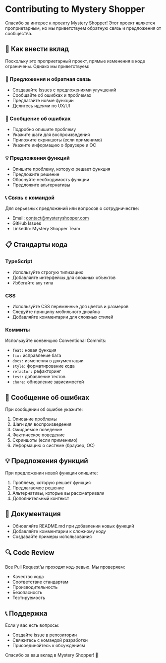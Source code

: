 # Contributing to Mystery Shopper

Спасибо за интерес к проекту Mystery Shopper! Этот проект является проприетарным, но мы приветствуем обратную связь и предложения от сообщества.

## 🚀 Как внести вклад

Поскольку это проприетарный проект, прямые изменения в коде ограничены. Однако мы приветствуем:

### 📝 Предложения и обратная связь
- Создавайте Issues с предложениями улучшений
- Сообщайте об ошибках и проблемах
- Предлагайте новые функции
- Делитесь идеями по UX/UI

### 🐛 Сообщение об ошибках
- Подробно опишите проблему
- Укажите шаги для воспроизведения
- Приложите скриншоты (если применимо)
- Укажите информацию о браузере и ОС

### 💡 Предложения функций
- Опишите проблему, которую решает функция
- Предложите решение
- Обоснуйте необходимость функции
- Предложите альтернативы

### 📞 Связь с командой
Для серьезных предложений или вопросов о сотрудничестве:
- Email: contact@mysteryshopper.com
- GitHub Issues
- LinkedIn: Mystery Shopper Team

## 📋 Стандарты кода

### TypeScript
- Используйте строгую типизацию
- Добавляйте интерфейсы для сложных объектов
- Избегайте `any` типа

### CSS
- Используйте CSS переменные для цветов и размеров
- Следуйте принципу мобильного дизайна
- Добавляйте комментарии для сложных стилей

### Коммиты
Используйте конвенцию Conventional Commits:
- `feat:` новая функция
- `fix:` исправление бага
- `docs:` изменения в документации
- `style:` форматирование кода
- `refactor:` рефакторинг
- `test:` добавление тестов
- `chore:` обновление зависимостей

## 🐛 Сообщение об ошибках

При сообщении об ошибке укажите:
1. Описание проблемы
2. Шаги для воспроизведения
3. Ожидаемое поведение
4. Фактическое поведение
5. Скриншоты (если применимо)
6. Информацию о системе (браузер, ОС)

## 💡 Предложения функций

При предложении новой функции опишите:
1. Проблему, которую решает функция
2. Предлагаемое решение
3. Альтернативы, которые вы рассматривали
4. Дополнительный контекст

## 📝 Документация

- Обновляйте README.md при добавлении новых функций
- Добавляйте комментарии к сложному коду
- Создавайте примеры использования

## 🔍 Code Review

Все Pull Request'ы проходят код-ревью. Мы проверяем:
- Качество кода
- Соответствие стандартам
- Производительность
- Безопасность
- Тестируемость

## 📞 Поддержка

Если у вас есть вопросы:
- Создайте issue в репозитории
- Свяжитесь с командой разработки
- Присоединяйтесь к обсуждениям

Спасибо за ваш вклад в Mystery Shopper! 🎉
